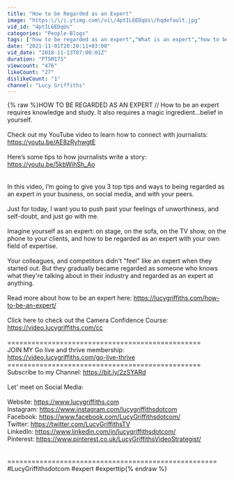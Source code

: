```yaml
---
title: "How to be Regarded as an Expert"
image: "https:\/\/i.ytimg.com\/vi\/4ptIL6EDqUs\/hqdefault.jpg"
vid_id: "4ptIL6EDqUs"
categories: "People-Blogs"
tags: ["how to be regarded as an expert","What is an expert","how to be an expert"]
date: "2021-11-01T20:20:11+03:00"
vid_date: "2018-11-13T07:00:01Z"
duration: "PT5M17S"
viewcount: "476"
likeCount: "27"
dislikeCount: "1"
channel: "Lucy Griffiths"
---
```

{% raw %}HOW TO BE REGARDED AS AN EXPERT // How to be an expert requires knowledge and study. It also requires a magic ingredient…belief in yourself. <br /><br />Check out my YouTube video to learn how to connect with journalists: <a rel="nofollow" target="blank" href="https://youtu.be/AE8zRyhwgtE">https://youtu.be/AE8zRyhwgtE</a> <br /><br />Here’s some tips to how journalists write a story: <a rel="nofollow" target="blank" href="https://youtu.be/5kbWihSh_Ao">https://youtu.be/5kbWihSh_Ao</a> <br /><br /><br />In this video, I’m going to give you 3 top tips and ways to being regarded as an expert in your business, on social media, and with your peers.<br /><br />Just for today, I want you to push past your feelings of unworthiness, and self-doubt, and just go with me.<br /><br />Imagine yourself as an expert: on stage, on the sofa, on the TV show, on the phone to your clients, and how to be regarded as an expert with your own field of expertise.<br /><br />Your colleagues, and competitors didn't &quot;feel&quot; like an expert when they started out. But they gradually became regarded as someone who knows what they're talking about in their industry and regarded as an expert at anything. <br /><br />Read more about how to be an expert here: <a rel="nofollow" target="blank" href="https://lucygriffiths.com/how-to-be-an-expert/">https://lucygriffiths.com/how-to-be-an-expert/</a><br /><br />Click here to check out the Camera Confidence Course: <a rel="nofollow" target="blank" href="https://video.lucygriffiths.com/cc">https://video.lucygriffiths.com/cc</a><br /><br />================================================<br />JOIN MY Go live and thrive membership:<br /><a rel="nofollow" target="blank" href="https://video.lucygriffiths.com/go-live-thrive">https://video.lucygriffiths.com/go-live-thrive</a><br />================================================<br />Subscribe to my Channel: <a rel="nofollow" target="blank" href="https://bit.ly/2zSYARd">https://bit.ly/2zSYARd</a><br /><br />Let’ meet on Social Media:<br /><br />Website: <a rel="nofollow" target="blank" href="https://www.lucygriffiths.com">https://www.lucygriffiths.com</a><br />Instagram: <a rel="nofollow" target="blank" href="https://www.instagram.com/lucygriffithsdotcom">https://www.instagram.com/lucygriffithsdotcom</a><br />Facebook: <a rel="nofollow" target="blank" href="https://www.facebook.com/LucyGriffithsdotcom/">https://www.facebook.com/LucyGriffithsdotcom/</a><br />Twitter: <a rel="nofollow" target="blank" href="https://twitter.com/LucyGriffithsTV">https://twitter.com/LucyGriffithsTV</a><br />LinkedIn: <a rel="nofollow" target="blank" href="https://www.linkedin.com/in/lucygriffithsdotcom/">https://www.linkedin.com/in/lucygriffithsdotcom/</a><br />Pinterest: <a rel="nofollow" target="blank" href="https://www.pinterest.co.uk/LucyGriffithsVideoStrategist/">https://www.pinterest.co.uk/LucyGriffithsVideoStrategist/</a><br /><br /><br />====================================================<br />#LucyGriffithsdotcom #expert #experttip{% endraw %}
